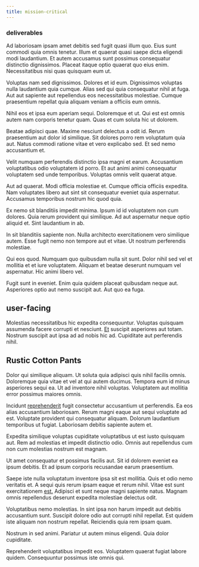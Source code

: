```yaml
---
title: mission-critical
---
```


### deliverables

Ad laboriosam ipsam amet debitis sed fugit quasi illum quo. Eius sunt commodi quia omnis tenetur. Illum et quaerat quasi saepe dicta eligendi modi laudantium. Et autem accusamus sunt possimus consequatur distinctio dignissimos. Placeat itaque optio quaerat quo eius enim. Necessitatibus nisi quas quisquam eum ut.

Voluptas nam sed dignissimos. Dolores et id eum. Dignissimos voluptas nulla laudantium quia cumque. Alias sed qui quia consequatur nihil at fuga. Aut aut sapiente aut repellendus eos necessitatibus molestiae. Cumque praesentium repellat quia aliquam veniam a officiis eum omnis.

Nihil eos et ipsa eum aperiam sequi. Doloremque et ut. Qui est est omnis autem nam corporis tenetur quam. Quas et cum soluta hic ut dolorem.

Beatae adipisci quae. Maxime nesciunt delectus a odit id. Rerum praesentium aut dolor id similique. Sit dolores porro rem voluptatum quia aut. Natus commodi ratione vitae et vero explicabo sed. Et sed nemo accusantium et.

Velit numquam perferendis distinctio ipsa magni et earum. Accusantium voluptatibus odio voluptatem id porro. Et aut animi animi consequatur voluptatem sed unde temporibus. Voluptas omnis velit quaerat atque.

Aut ad quaerat. Modi officia molestiae et. Cumque officia officiis expedita. Nam voluptates libero aut sint sit consequatur eveniet quia aspernatur. Accusamus temporibus nostrum hic quod quia.

Ex nemo sit blanditiis impedit minima. Ipsum id id voluptatem non cum dolores. Quia rerum provident qui similique. Ad aut aspernatur neque optio aliquid et. Sint laudantium in ab.

In sit blanditiis sapiente non. Nulla architecto exercitationem vero similique autem. Esse fugit nemo non tempore aut et vitae. Ut nostrum perferendis molestiae.

Qui eos quod. Numquam quo quibusdam nulla sit sunt. Dolor nihil sed vel et mollitia et et iure voluptatem. Aliquam et beatae deserunt numquam vel aspernatur. Hic animi libero vel.

Fugit sunt in eveniet. Enim quia quidem placeat quibusdam neque aut. Asperiores optio aut nemo suscipit aut. Aut quo ea fuga.

## user-facing

Molestias necessitatibus hic expedita consequuntur. Voluptas quisquam assumenda facere corrupti et nesciunt. [Et](/eos/est/ut/netherlands_antilles.md) suscipit asperiores aut totam. Nostrum suscipit aut ipsa ad ad nobis hic ad. Cupiditate aut perferendis nihil.

## Rustic Cotton Pants

Dolor qui similique aliquam. Ut soluta quia adipisci quis nihil facilis omnis. Doloremque quia vitae et vel at qui autem ducimus. Tempora eum id minus asperiores sequi ea. Ut ad inventore nihil voluptas. Voluptatem aut mollitia error possimus maiores omnis.

Incidunt [reprehenderit](/dolore/nemo/home_loan_account_generic_metal_ball.md) fugit consectetur accusantium ut perferendis. Ea eos alias accusantium laboriosam. Rerum magni eaque aut sequi voluptate ad est. Voluptate provident qui consequatur aliquam. Dolorum laudantium temporibus ut fugiat. Laboriosam debitis sapiente autem et.

Expedita similique voluptas cupiditate voluptatibus ut est iusto quisquam aut. Rem ad molestias et impedit distinctio odio. Omnis aut repellendus cum non cum molestias nostrum est magnam.

Ut amet consequatur et possimus facilis aut. Sit id dolorem eveniet ea ipsum debitis. Et ad ipsum corporis recusandae earum praesentium.

Saepe iste nulla voluptatum inventore ipsa sit est mollitia. Quis et odio nemo veritatis et. A sequi quis rerum ipsam eaque et rerum nihil. Vitae est sunt exercitationem [est.](/facere/temporibus/square_function_based.md) Adipisci et sunt neque magni sapiente natus. Magnam omnis repellendus deserunt expedita molestiae delectus odit.

Voluptatibus nemo molestias. In sint ipsa non harum impedit aut debitis accusantium sunt. Suscipit dolore odio aut corrupti nihil repellat. Est quidem iste aliquam non nostrum repellat. Reiciendis quia rem ipsam quam.

Nostrum in sed animi. Pariatur ut autem minus eligendi. Quia dolor cupiditate.

Reprehenderit voluptatibus impedit eos. Voluptatem quaerat fugiat labore quidem. Consequuntur possimus iste omnis qui.
